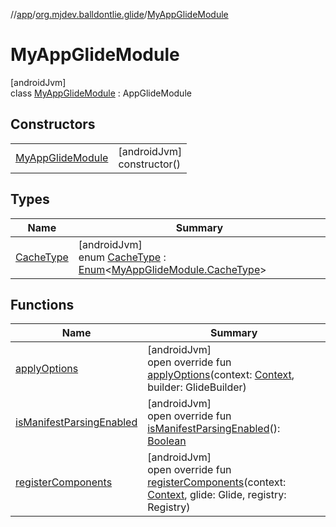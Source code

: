 //[app](../../../index.md)/[org.mjdev.balldontlie.glide](../index.md)/[MyAppGlideModule](index.md)

# MyAppGlideModule

[androidJvm]\
class [MyAppGlideModule](index.md) : AppGlideModule

## Constructors

| | |
|---|---|
| [MyAppGlideModule](-my-app-glide-module.md) | [androidJvm]<br>constructor() |

## Types

| Name | Summary |
|---|---|
| [CacheType](-cache-type/index.md) | [androidJvm]<br>enum [CacheType](-cache-type/index.md) : [Enum](https://kotlinlang.org/api/latest/jvm/stdlib/kotlin/-enum/index.html)&lt;[MyAppGlideModule.CacheType](-cache-type/index.md)&gt; |

## Functions

| Name | Summary |
|---|---|
| [applyOptions](apply-options.md) | [androidJvm]<br>open override fun [applyOptions](apply-options.md)(context: [Context](https://developer.android.com/reference/kotlin/android/content/Context.html), builder: GlideBuilder) |
| [isManifestParsingEnabled](is-manifest-parsing-enabled.md) | [androidJvm]<br>open override fun [isManifestParsingEnabled](is-manifest-parsing-enabled.md)(): [Boolean](https://kotlinlang.org/api/latest/jvm/stdlib/kotlin/-boolean/index.html) |
| [registerComponents](register-components.md) | [androidJvm]<br>open override fun [registerComponents](register-components.md)(context: [Context](https://developer.android.com/reference/kotlin/android/content/Context.html), glide: Glide, registry: Registry) |
